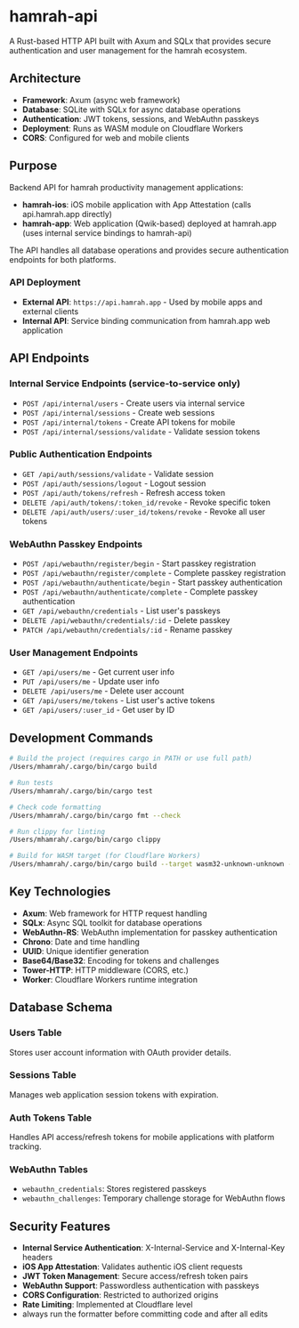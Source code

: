 # hamrah-api

A Rust-based HTTP API built with Axum and SQLx that provides secure authentication and user management for the hamrah ecosystem.

## Architecture

- **Framework**: Axum (async web framework)
- **Database**: SQLite with SQLx for async database operations
- **Authentication**: JWT tokens, sessions, and WebAuthn passkeys
- **Deployment**: Runs as WASM module on Cloudflare Workers
- **CORS**: Configured for web and mobile clients

## Purpose

Backend API for hamrah productivity management applications:
- **hamrah-ios**: iOS mobile application with App Attestation (calls api.hamrah.app directly)
- **hamrah-app**: Web application (Qwik-based) deployed at hamrah.app (uses internal service bindings to hamrah-api)

The API handles all database operations and provides secure authentication endpoints for both platforms.

### API Deployment
- **External API**: `https://api.hamrah.app` - Used by mobile apps and external clients
- **Internal API**: Service binding communication from hamrah.app web application

## API Endpoints

### Internal Service Endpoints (service-to-service only)
- `POST /api/internal/users` - Create users via internal service
- `POST /api/internal/sessions` - Create web sessions
- `POST /api/internal/tokens` - Create API tokens for mobile
- `POST /api/internal/sessions/validate` - Validate session tokens

### Public Authentication Endpoints
- `GET /api/auth/sessions/validate` - Validate session
- `POST /api/auth/sessions/logout` - Logout session
- `POST /api/auth/tokens/refresh` - Refresh access token
- `DELETE /api/auth/tokens/:token_id/revoke` - Revoke specific token
- `DELETE /api/auth/users/:user_id/tokens/revoke` - Revoke all user tokens

### WebAuthn Passkey Endpoints
- `POST /api/webauthn/register/begin` - Start passkey registration
- `POST /api/webauthn/register/complete` - Complete passkey registration
- `POST /api/webauthn/authenticate/begin` - Start passkey authentication
- `POST /api/webauthn/authenticate/complete` - Complete passkey authentication
- `GET /api/webauthn/credentials` - List user's passkeys
- `DELETE /api/webauthn/credentials/:id` - Delete passkey
- `PATCH /api/webauthn/credentials/:id` - Rename passkey

### User Management Endpoints
- `GET /api/users/me` - Get current user info
- `PUT /api/users/me` - Update user info
- `DELETE /api/users/me` - Delete user account
- `GET /api/users/me/tokens` - List user's active tokens
- `GET /api/users/:user_id` - Get user by ID

## Development Commands

```bash
# Build the project (requires cargo in PATH or use full path)
/Users/mhamrah/.cargo/bin/cargo build

# Run tests
/Users/mhamrah/.cargo/bin/cargo test

# Check code formatting
/Users/mhamrah/.cargo/bin/cargo fmt --check

# Run clippy for linting
/Users/mhamrah/.cargo/bin/cargo clippy

# Build for WASM target (for Cloudflare Workers)
/Users/mhamrah/.cargo/bin/cargo build --target wasm32-unknown-unknown --release
```

## Key Technologies

- **Axum**: Web framework for HTTP request handling
- **SQLx**: Async SQL toolkit for database operations
- **WebAuthn-RS**: WebAuthn implementation for passkey authentication
- **Chrono**: Date and time handling
- **UUID**: Unique identifier generation
- **Base64/Base32**: Encoding for tokens and challenges
- **Tower-HTTP**: HTTP middleware (CORS, etc.)
- **Worker**: Cloudflare Workers runtime integration

## Database Schema

### Users Table
Stores user account information with OAuth provider details.

### Sessions Table  
Manages web application session tokens with expiration.

### Auth Tokens Table
Handles API access/refresh tokens for mobile applications with platform tracking.

### WebAuthn Tables
- `webauthn_credentials`: Stores registered passkeys
- `webauthn_challenges`: Temporary challenge storage for WebAuthn flows

## Security Features

- **Internal Service Authentication**: X-Internal-Service and X-Internal-Key headers
- **iOS App Attestation**: Validates authentic iOS client requests  
- **JWT Token Management**: Secure access/refresh token pairs
- **WebAuthn Support**: Passwordless authentication with passkeys
- **CORS Configuration**: Restricted to authorized origins
- **Rate Limiting**: Implemented at Cloudflare level
- always run the formatter before committing code and after all edits